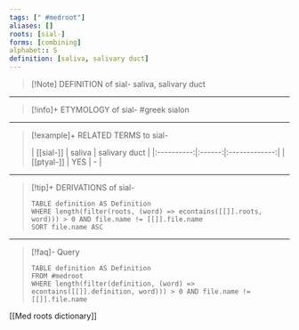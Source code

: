 ```yaml
---
tags: [" #medroot"]
aliases: []
roots: [sial-]
forms: [combining]
alphabet:: S
definition: [saliva, salivary duct]
---
```

>[!Note] DEFINITION of sial-
>saliva, salivary duct
_____
>[!info]+ ETYMOLOGY of sial-
>#greek sialon
_____
>[!example]+ RELATED TERMS to sial-
>
>| [[sial-]]  | saliva | salivary duct |
|:----------:|:------:|:-------------:|
| [[ptyal-]] |  YES   | -              |
_____
>[!tip]+ DERIVATIONS of sial-
>```dataview
>TABLE definition AS Definition 
>WHERE length(filter(roots, (word) => econtains([[]].roots, word))) > 0 AND file.name != [[]].file.name
>SORT file.name ASC
>```
___
>[!faq]- Query
>```dataview
>TABLE definition AS Definition
>FROM #medroot
>WHERE length(filter(definition, (word) => econtains([[]].definition, word))) > 0 AND file.name != [[]].file.name
>```

[[Med roots dictionary]]